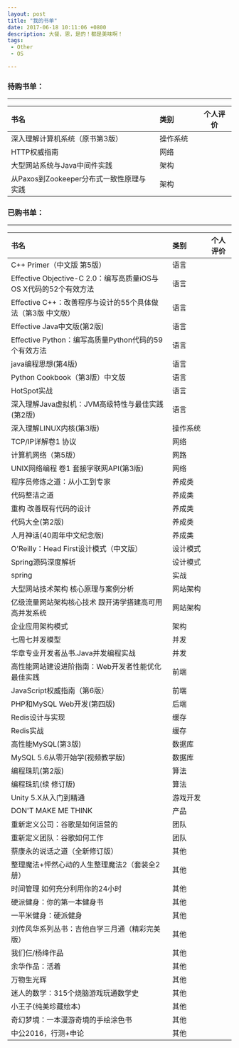 ```yaml
---
layout: post
title: "我的书单"
date: 2017-06-18 10:11:06 +0800
description: 大餐，恩，是的！都是美味啊！
tags: 
 - Other
 - OS

---
```


### 待购书单：
---

|   书名    |   类别    | 个人评价 |
|:------|:----------|:--------:|
|深入理解计算机系统（原书第3版）　|操作系统　||
|HTTP权威指南|网络||
|大型网站系统与Java中间件实践|架构||
|从Paxos到Zookeeper分布式一致性原理与实践|架构||

### 已购书单：
***

|   书名    |   类别    | 个人评价 |
|:------|:----------|:--------:|
|C++ Primer（中文版 第5版）|语言||
|Effective Objective-C 2.0：编写高质量iOS与OS X代码的52个有效方法　　|语言|  |
|Effective C++：改善程序与设计的55个具体做法（第3版 中文版）|语言||
|Effective Java中文版(第2版)|语言||
|Effective Python：编写高质量Python代码的59个有效方法|语言||
|java编程思想(第4版)| 语言 ||
|Python Cookbook（第3版）中文版|语言||
|HotSpot实战|语言||
|深入理解Java虚拟机：JVM高级特性与最佳实践(第2版)|语言||
|深入理解LINUX内核(第3版)|操作系统||
|TCP/IP详解卷1 协议|网络||
|计算机网络（第5版）|网路||
|UNIX网络编程 卷1 套接字联网API(第3版)| 网络 ||
|程序员修炼之道：从小工到专家| 养成类　　 | |
|代码整洁之道|养成类||
|重构 改善既有代码的设计|养成类||
|代码大全(第2版)|养成类||
|人月神话(40周年中文纪念版)|养成类||
|O'Reilly：Head First设计模式（中文版）|设计模式||
|Spring源码深度解析|设计模式||
|spring|实战||
|大型网站技术架构 核心原理与案例分析|网站架构||
|亿级流量网站架构核心技术 跟开涛学搭建高可用高并发系统|网站架构||
|企业应用架构模式|架构||
|七周七并发模型| 并发 ||
|华章专业开发者丛书.Java并发编程实战|并发||
|高性能网站建设进阶指南：Web开发者性能优化最佳实践　| 前端 | |
|JavaScript权威指南（第6版）　| 前端 | |
|PHP和MySQL Web开发(第四版)| 后端 | |
|Redis设计与实现| 缓存 | |
|Redis实战|缓存||
|高性能MySQL(第3版)| 数据库 | |
|MySQL 5.6从零开始学(视频教学版)|数据库||
|编程珠玑(第2版)|算法|  |
|编程珠玑(续 修订版)|算法|  |
|Unity 5.X从入门到精通|游戏开发|  |
| DON'T MAKE ME THINK | 产品 | |
|重新定义公司：谷歌是如何运营的|团队||
|重新定义团队：谷歌如何工作|团队||
|蔡康永的说话之道（全新修订版）| 其他 ||
|整理魔法+怦然心动的人生整理魔法2（套装全2册）| 其他 ||
|时间管理 如何充分利用你的24小时|其他||
|硬派健身：你的第一本健身书|其他||
|一平米健身：硬派健身|其他||
|刘传风华系列丛书：吉他自学三月通（精彩完美版）|其他||
|我们仨/杨绛作品|其他||
|余华作品：活着|其他||
|万物生光辉|其他||
|迷人的数学：315个烧脑游戏玩通数学史|其他||
|小王子(纯美珍藏绘本)|其他||
|奇幻梦境：一本漫游奇境的手绘涂色书|其他||
|中公2016，行测+申论|其他||